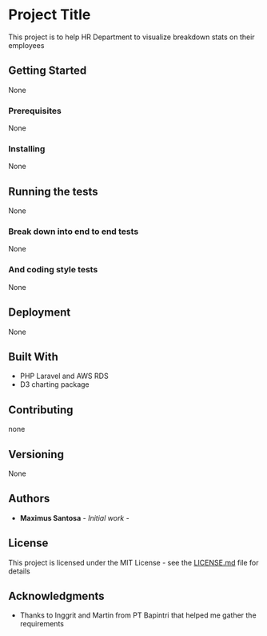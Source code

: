 # Project Title

This project is to help HR Department to visualize breakdown stats on their employees

## Getting Started

None

### Prerequisites

None

### Installing

None

## Running the tests

None

### Break down into end to end tests

None

### And coding style tests

None

## Deployment

None

## Built With

* PHP Laravel and AWS RDS
* D3 charting package

## Contributing

none

## Versioning

None

## Authors

* **Maximus Santosa** - *Initial work* - 

## License

This project is licensed under the MIT License - see the [LICENSE.md](LICENSE.md) file for details

## Acknowledgments

* Thanks to Inggrit and Martin from PT Bapintri that helped me gather the requirements
